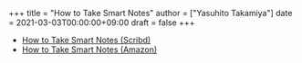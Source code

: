 +++
title = "How to Take Smart Notes"
author = ["Yasuhito Takamiya"]
date = 2021-03-03T00:00:00+09:00
draft = false
+++

-   [How to Take Smart Notes (Scribd)](https://www.scribd.com/read/466563240/How-to-Take-Smart-Notes-One-Simple-Technique-to-Boost-Writing-Learning-and-Thinking-for-Students-Academics-and-Nonfiction-Book-Writers)
-   [How to Take Smart Notes (Amazon)](https://www.amazon.co.jp/How-Take-Smart-Notes-Nonfiction-ebook/dp/B06WVYW33Y)

